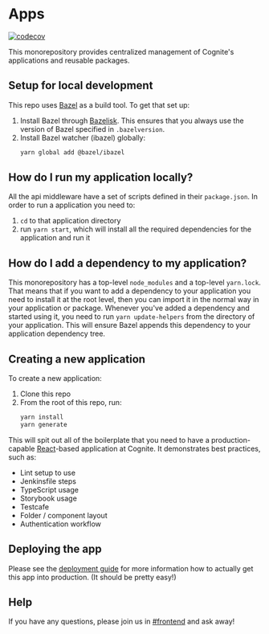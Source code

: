 # Apps

[![codecov](https://codecov.io/gh/cognitedata/react-demo-app/branch/master/graph/badge.svg?token=uzusBZyM8s)](https://codecov.io/gh/cognitedata/react-demo-app)

This monorepository provides centralized management of Cognite's applications and reusable packages.

## Setup for local development

This repo uses [Bazel](https://bazel.build/) as a build tool. To get that set up:

1. Install Bazel through [Bazelisk](https://github.com/bazelbuild/bazelisk). This ensures that you always use the version of Bazel specified in `.bazelversion`.
2. Install Bazel watcher (ibazel) globally:
   ```sh
   yarn global add @bazel/ibazel
   ```

## How do I run my application locally?

All the api middleware have a set of scripts defined in their `package.json`.
In order to run a application you need to:

1. `cd` to that application directory
2. run `yarn start`, which will install all the required dependencies for the application and run it

## How do I add a dependency to my application?

This monorepository has a top-level `node_modules` and a top-level `yarn.lock`.
That means that if you want to add a dependency to your application you need to install it at the root level, then you can import it in the normal way in your application or package.
Whenever you've added a dependency and started using it, you need to run `yarn update-helpers` from the directory of your application. This will ensure Bazel appends this dependency to your application dependency tree.

## Creating a new application

To create a new application:

1. Clone this repo
2. From the root of this repo, run:
   ```sh
   yarn install
   yarn generate
   ```

This will spit out all of the boilerplate that you need to have a production-capable [React]-based application at Cognite. It demonstrates best practices, such as:

- Lint setup to use
- Jenkinsfile steps
- TypeScript usage
- Storybook usage
- Testcafe
- Folder / component layout
- Authentication workflow

## Deploying the app

Please see the [deployment guide] for more information how to actually get this app into production.
(It should be pretty easy!)

## Help

If you have any questions, please join us in [#frontend] and ask away!

[react]: https://reactjs.org/
[deployment guide]: https://cognitedata.atlassian.net/wiki/spaces/FAS/pages/1003225162/How+to+deploy+on+Frontend+App+Server+FAS
[#frontend]: https://cognitedata.slack.com/archives/C6KNJCEEA
[create repo page]: https://github.com/organizations/cognitedata/repositories/new
